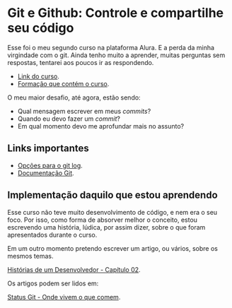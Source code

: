 # Git e Github: Controle e compartilhe seu código

Esse foi o meu segundo curso na plataforma Alura. E a perda da minha virgindade com o git.
Ainda tenho muito a aprender, muitas perguntas sem respostas, tentarei aos poucos ir 
as respondendo.

* [Link do curso](https://www.alura.com.br/curso-online-git-github-controle-de-versao).
* [Formação que contém o curso](https://www.alura.com.br/formacao-carreira-tester-qa).

O meu maior desafio, até agora, estão sendo:
* Qual mensagem escrever em meus *commits*?
* Quando eu devo fazer um *commit*?
* Em qual momento devo me aprofundar mais no assunto?

## Links importantes
* [Opções para o git log](https://devhints.io/git-log).
* [Documentação Git](https://git-scm.com/book/pt-br/v2/Fundamentos-de-Git-Gravando-Altera%C3%A7%C3%B5es-em-Seu-Reposit%C3%B3rio).

## Implementação daquilo que estou aprendendo
Esse curso não teve muito desenvolvimento de código, e nem era o seu foco. Por isso,
como forma de absorver melhor o conceito, estou escrevendo uma história, lúdica, por 
assim dizer, sobre o que foram apresentados durante o curso. 

Em um outro momento pretendo escrever um artigo, ou vários, sobre os mesmos temas.

[Histórias de um Desenvolvedor - Capítulo 02](https://github.com/Ro-Goncalves/alura-git/blob/master/HistoriasDeUmDesenvolvedor-Capitulo02.md).

Os artigos podem ser lidos em:

[Status Git - Onde vivem o que comem]().